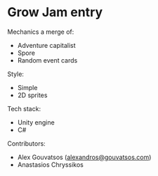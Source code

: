 Grow Jam entry
=================

Mechanics a merge of:
* Adventure capitalist
* Spore
* Random event cards

Style:
* Simple
* 2D sprites

Tech stack:
* Unity engine
* C#

Contributors:
* Alex Gouvatsos (alexandros@gouvatsos.com)
* Anastasios Chryssikos